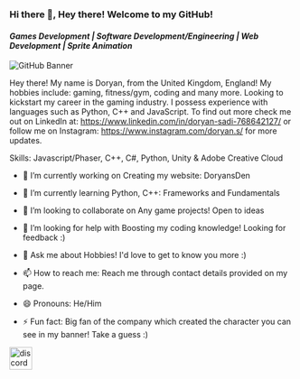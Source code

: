 ### Hi there 👋, Hey there! Welcome to my GitHub! 
#### *Games Development | Software Development/Engineering | Web Development | Sprite Animation*
![GitHub Banner](https://user-images.githubusercontent.com/39602652/113458955-fd4a7b00-940b-11eb-830b-4f7f2fc12cb4.png)

Hey there! My name is Doryan, from the United Kingdom, England! My hobbies include: gaming, fitness/gym, coding and many more. Looking to kickstart my career in the gaming industry. I possess experience with languages such as Python, C++ and JavaScript. To find out more check me out on LinkedIn at: https://www.linkedin.com/in/doryan-sadi-768642127/ or follow me on Instagram: https://www.instagram.com/doryan.s/ for more updates.

Skills: Javascript/Phaser, C++, C#, Python, Unity & Adobe Creative Cloud

- 🔭 I’m currently working on Creating my website: DoryansDen 

- 🌱 I’m currently learning Python, C++: Frameworks and Fundamentals 

- 👯 I’m looking to collaborate on Any game projects! Open to ideas 

- 🤔 I’m looking for help with Boosting my coding knowledge! Looking for feedback :)  

- 💬 Ask me about Hobbies! I'd love to get to know you more :)  

- 📫 How to reach me: Reach me through contact details provided on my page.  

- 😄 Pronouns: He/Him  

- ⚡ Fun fact: Big fan of the company which created the character you can see in my banner! Take a guess :)  


[<img src='https://cdn.jsdelivr.net/npm/simple-icons@3.0.1/icons/discord.svg' alt='discord' height='40'>](「Philemon」¥#4828)  

